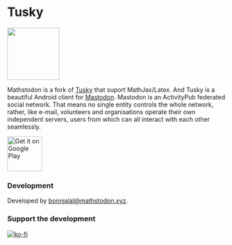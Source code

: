 # Tusky

<img src="/fastlane/metadata/android/en-US/images/icon.png" width="120" height="120"/>

Mathstodon is a fork of [Tusky](https://github.com/tuskyapp/Tusky) that suport MathJax/Latex.
And Tusky is a beautiful Android client for [Mastodon](https://github.com/mastodon/mastodon). Mastodon is an ActivityPub federated social network. That means no single entity controls the whole network, rather, like e-mail, volunteers and organisations operate their own independent servers, users from which can all interact with each other seamlessly.

[<img src="https://play.google.com/intl/en_us/badges/images/generic/en_badge_web_generic.png" alt="Get it on Google Play" height="80" />](https://play.google.com/store/apps/details?id=com.bonnjalal.mathstodon)

### Development

Developed by [bonnjalal@mathstodon.xyz](https://mathstodon.xyz/@bonnjalal).

### Support the development
[![ko-fi](https://ko-fi.com/img/githubbutton_sm.svg)](https://ko-fi.com/S6S8GIG1Q)
### 
